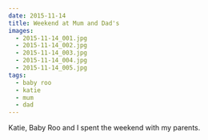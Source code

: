 ```yaml
---
date: 2015-11-14
title: Weekend at Mum and Dad's
images:
  - 2015-11-14_001.jpg
  - 2015-11-14_002.jpg
  - 2015-11-14_003.jpg
  - 2015-11-14_004.jpg
  - 2015-11-14_005.jpg
tags:
  - baby roo
  - katie
  - mum
  - dad
---
```

Katie, Baby Roo and I spent the weekend with my parents.